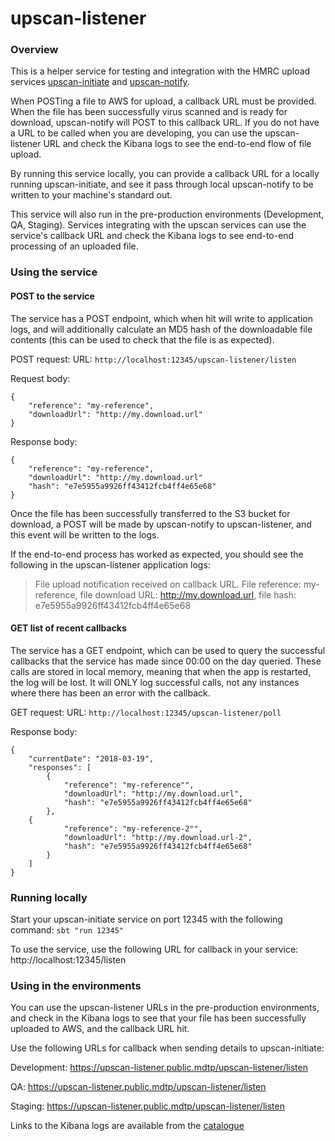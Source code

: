 # upscan-listener

### Overview

This is a helper service for testing and integration with the HMRC upload services [upscan-initiate](https://github.com/hmrc/upscan-initiate)
and [upscan-notify](https://github.com/hmrc/upscan-notify).

When POSTing a file to AWS for upload, a callback URL must be provided. When the file has been successfully virus scanned and is ready for download, upscan-notify will POST to this callback URL. If you do not have a URL to be called when you are developing, you can use the upscan-listener URL and check the Kibana logs to see the end-to-end flow of file upload.

By running this service locally, you can provide a callback URL for a locally running upscan-initiate, and see it pass through local upscan-notify to be written to your machine's standard out.

This service will also run in the pre-production environments (Development, QA, Staging). Services integrating with the upscan services can use the service's callback URL and check the Kibana logs to see end-to-end processing of
an uploaded file.

### Using the service
#### POST to the service
The service has a POST endpoint, which when hit will write to application logs, and will additionally calculate an MD5 hash of the downloadable file contents (this can be used to check that the file is as expected).

POST request:
URL: ```http://localhost:12345/upscan-listener/listen```

Request body:
```
{
    "reference": "my-reference",
    "downloadUrl": "http://my.download.url"
}
```

Response body:
```
{
    "reference": "my-reference",
    "downloadUrl": "http://my.download.url"
    "hash": "e7e5955a9926ff43412fcb4ff4e65e68"
}
```

Once the file has been successfully transferred to the S3 bucket for download, a POST will be made by upscan-notify to upscan-listener, and this event will be written to the logs.

If the end-to-end process has worked as expected, you should see the following in the upscan-listener application logs:
> File upload notification received on callback URL. File reference: my-reference, file download URL: http://my.download.url, file hash: e7e5955a9926ff43412fcb4ff4e65e68

#### GET list of recent callbacks
The service has a GET endpoint, which can be used to query the successful callbacks that the service has made since 00:00 on the day queried. These calls are stored in local memory, meaning that when the app is restarted, the log will be lost. It will ONLY log successful calls, not any instances where there has been an error with the callback.

GET request:
URL: ```http://localhost:12345/upscan-listener/poll```

Response body:
```
{
    "currentDate": "2018-03-19",
    "responses": [
        {
            "reference": "my-reference"",
            "downloadUrl": "http://my.download.url",
            "hash": "e7e5955a9926ff43412fcb4ff4e65e68"
        },
    {
            "reference": "my-reference-2"",
            "downloadUrl": "http://my.download.url-2",
            "hash": "e7e5955a9926ff43412fcb4ff4e65e68"
        }
    ]
}
```

### Running locally
Start your upscan-initiate service on port 12345 with the following command: ```sbt "run 12345"```

To use the service, use the following URL for callback in your service: http://localhost:12345/listen

### Using in the environments
You can use the upscan-listener URLs in the pre-production environments, and check in the Kibana logs to see that your file has been successfully uploaded to AWS, and the callback URL hit.

Use the following URLs for callback when sending details to upscan-initiate:

Development: https://upscan-listener.public.mdtp/upscan-listener/listen

QA: https://upscan-listener.public.mdtp/upscan-listener/listen

Staging: https://upscan-listener.public.mdtp/upscan-listener/listen

Links to the Kibana logs are available from the [catalogue](https://catalogue.tax.service.gov.uk/service/upscan-listener)